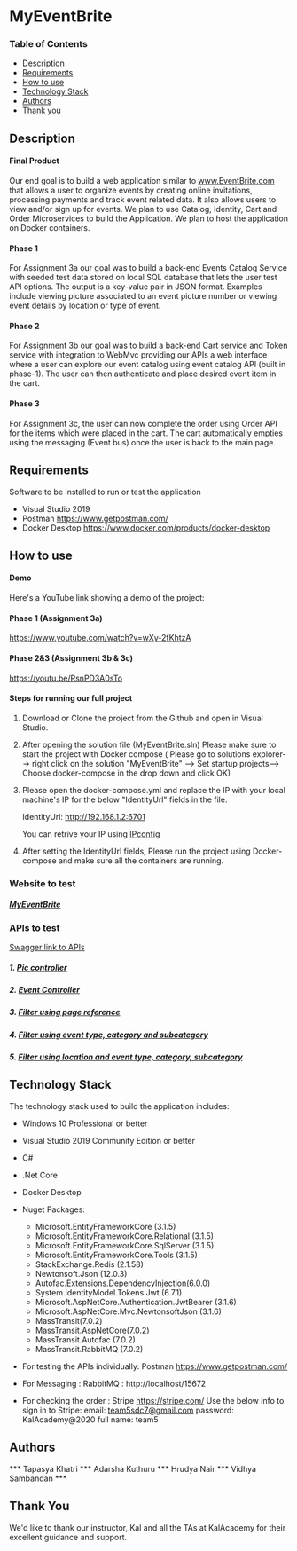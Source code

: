 # MyEventBrite

### Table of Contents
- [Description](#description)
- [Requirements](#requirements)
- [How to use](#how-to-use)
- [Technology Stack](#technology-stack)
- [Authors](#authors)
- [Thank you](#thank-you)

## Description
#### Final Product
Our end goal is to build a web application similar to www.EventBrite.com that allows a user to organize events by creating online invitations, processing payments and track event related data. 
It also allows users to view and/or sign up for events. We plan to use Catalog, Identity, Cart and Order Microservices to build the Application. We plan to host the application on Docker containers.

#### Phase 1 
For Assignment 3a our goal was to build a back-end Events Catalog Service with seeded test data stored on local SQL database that lets the user test API options. The output is a key-value pair in JSON format. 
Examples include viewing picture associated to an event picture number or viewing event details by location or type of event.

#### Phase 2 
For Assignment 3b our goal was to build a back-end Cart service and Token service with integration to WebMvc providing our APIs a web interface where a user can explore our event catalog using event catalog API (built in phase-1). The user can then authenticate and place desired event item in the cart. 

#### Phase 3 

For Assignment 3c, the user can now complete the order using Order API for the items which were placed in the cart. The cart automatically empties using the messaging (Event bus) once the user is back to the main page. 


## Requirements
Software to be installed to run or test the application
- Visual Studio 2019 
- Postman https://www.getpostman.com/
- Docker Desktop https://www.docker.com/products/docker-desktop

## How to use
#### Demo
Here's a YouTube link showing a demo of the project:
#### Phase 1 (Assignment 3a)
https://www.youtube.com/watch?v=wXy-2fKhtzA

#### Phase 2&3 (Assignment 3b & 3c)
https://youtu.be/RsnPD3A0sTo

#### Steps for running our full project
1. Download or Clone the project from the Github and open in Visual Studio.
2. After opening the solution file (MyEventBrite.sln) Please make sure to start the project with Docker compose ( Please go to solutions explorer--> right click on the solution "MyEventBrite" --> Set startup projects--> Choose docker-compose in the drop down and click OK)
3. Please open the docker-compose.yml and replace the IP with your local machine's IP for the below "IdentityUrl" fields in the file.

   IdentityUrl: http://192.168.1.2:6701

   You can retrive your IP using [IPconfig](https://docs.microsoft.com/en-us/windows-server/administration/windows-commands/ipconfig )

4. After setting the IdentityUrl fields, Please run the project using Docker-compose and make sure all the containers are running. 

### Website to test
##### [MyEventBrite](http://localhost:6821)

### APIs to test

[Swagger link to APIs](http://localhost:6820/swagger/index.html)

##### 1. [Pic controller](http://localhost:6820/api/pic/4)

##### 2. [Event Controller](http://localhost:6820/api/Event/eventitems?pageIndex=0&pageSize=5)

##### 3. [Filter using page reference](http://localhost:6820/api/Event/eventitems?pageIndex=0&pageSize=6)

##### 4. [Filter using event type, category and subcategory](http://localhost:6820/api/Event/eventitems/type/1/category/1/subCategory/4?pageIndex=0&pageSize=1)

##### 5. [Filter using location and event type, category, subcategory](http://localhost:6820/api/Event/EventItems/zipcode/1/type/1/category/1/subCategory/5?pageIndex=0&pageSize=6)

## Technology Stack
The technology stack used to build the application includes:
- Windows 10 Professional or better
- Visual Studio 2019 Community Edition or better
- C#
- .Net Core
- Docker Desktop
- Nuget Packages: 
  - Microsoft.EntityFrameworkCore (3.1.5)
  - Microsoft.EntityFrameworkCore.Relational (3.1.5)
  - Microsoft.EntityFrameworkCore.SqlServer (3.1.5)
  - Microsoft.EntityFrameworkCore.Tools (3.1.5)
  - StackExchange.Redis (2.1.58)
  - Newtonsoft.Json (12.0.3)
  - Autofac.Extensions.DependencyInjection(6.0.0)
  - System.IdentityModel.Tokens.Jwt (6.7.1)
  - Microsoft.AspNetCore.Authentication.JwtBearer (3.1.6)
  - Microsoft.AspNetCore.Mvc.NewtonsoftJson (3.1.6)
  - MassTransit(7.0.2)
  - MassTransit.AspNetCore(7.0.2)
  - MassTransit.Autofac (7.0.2)
  - MassTransit.RabbitMQ (7.0.2)


- For testing the APIs individually: Postman https://www.getpostman.com/
- For Messaging : RabbitMQ : http://localhost/15672
- For checking the order : Stripe https://stripe.com/
Use the below info to sign in to Stripe:
email: team5sdc7@gmail.com
password: KalAcademy@2020
full name: team5

## Authors
*** Tapasya Khatri *** Adarsha Kuthuru *** Hrudya Nair *** Vidhya Sambandan ***

## Thank You
We'd like to thank our instructor, Kal and all the TAs at KalAcademy for their excellent guidance and support. 
